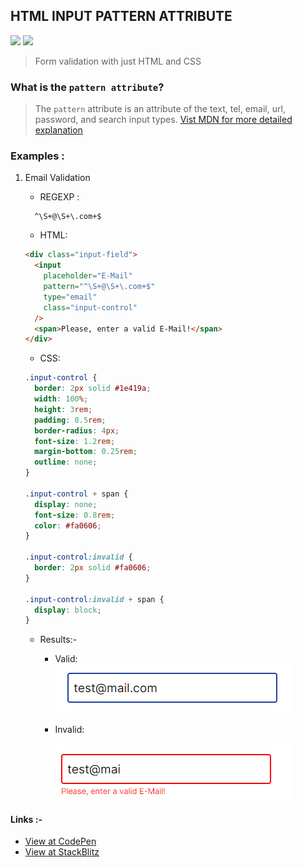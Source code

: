 ## HTML INPUT PATTERN ATTRIBUTE

<img src="https://img.shields.io/badge/html5%20-%23E34F26.svg?&style=for-the-badge&logo=html5&logoColor=white"/> <img src="https://img.shields.io/badge/css3%20-%231572B6.svg?&style=for-the-badge&logo=css3&logoColor=white"/>

> Form validation with just HTML and CSS

### What is the `pattern attribute`?

> The `pattern` attribute is an attribute of the text, tel, email, url, password, and search input types. [Vist MDN for more detailed explanation](https://developer.mozilla.org/en-US/docs/Web/HTML/Attributes/pattern)

### Examples :

1. Email Validation

   - REGEXP :

   ```regexp
     ^\S+@\S+\.com+$
   ```

   - HTML:

   ```html
   <div class="input-field">
     <input
       placeholder="E-Mail"
       pattern="^\S+@\S+\.com+$"
       type="email"
       class="input-control"
     />
     <span>Please, enter a valid E-Mail!</span>
   </div>
   ```

   - CSS:

   ```css
   .input-control {
     border: 2px solid #1e419a;
     width: 100%;
     height: 3rem;
     padding: 0.5rem;
     border-radius: 4px;
     font-size: 1.2rem;
     margin-bottom: 0.25rem;
     outline: none;
   }

   .input-control + span {
     display: none;
     font-size: 0.8rem;
     color: #fa0606;
   }

   .input-control:invalid {
     border: 2px solid #fa0606;
   }

   .input-control:invalid + span {
     display: block;
   }
   ```

   - Results:-

     - Valid: <br/>
       ![Valid Result](./images/valid-email.png)

     - Invalid: <br/>  
       ![InValid Result](./images/invalid-mail.png)

#### Links :-

- [View at CodePen](https://codepen.io/raheemscorp/pen/poVZoOZ)
- [View at StackBlitz](https://stackblitz.com/edit/web-platform-1aoslh?file=index.html)
